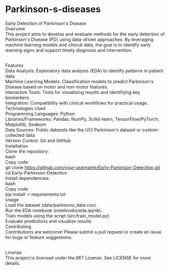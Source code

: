 # Parkinson-s-diseases<br>
Early Detection of Parkinson's Disease<br>
Overview<br>
This project aims to develop and evaluate methods for the early detection of Parkinson's Disease (PD) using data-driven approaches. By leveraging machine learning models and clinical data, the goal is to identify early warning signs and support timely diagnosis and intervention.<br><br>

Features<br>
Data Analysis: Exploratory data analysis (EDA) to identify patterns in patient data.<br>
Machine Learning Models: Classification models to predict Parkinson's Disease based on motor and non-motor features.<br>
Interactive Tools: Tools for visualizing results and identifying key biomarkers.<br>
Integration: Compatibility with clinical workflows for practical usage.<br>
Technologies Used<br>
Programming Languages: Python<br>
Libraries/Frameworks: Pandas, NumPy, Scikit-learn, TensorFlow/PyTorch, Matplotlib, Seaborn<br>
Data Sources: Public datasets like the UCI Parkinson's dataset or custom-collected data<br>
Version Control: Git and GitHub<br>
Installation<br>
Clone the repository:<br>
bash<br>
Copy code<br>
git clone https://github.com/your-username/Early-Parkinson-Detection.git  <br>
cd Early-Parkinson-Detection  <br>
Install dependencies:<br>
bash<br>
Copy code<br>
pip install -r requirements.txt  <br>
Usage<br>
Load the dataset (data/parkisons_data.csv).<br>
Run the EDA notebook (notebooks/eda.ipynb).<br>
Train models using the script (src/train_model.py).<br>
Evaluate predictions and visualize results.<br>
Contributing<br>
Contributions are welcome! Please submit a pull request or create an issue for bugs or feature suggestions.<br><br>

License<br>
This project is licensed under the MIT License. See LICENSE for more details.
